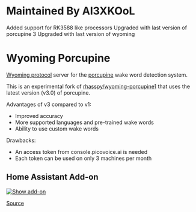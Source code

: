 # Maintained By Al3XKOoL
Added support for RK3588 like processors
Upgraded with last version of porcupine 3
Upgraded with last version of wyoming

# Wyoming Porcupine

[Wyoming protocol](https://github.com/rhasspy/wyoming) server for the [porcupine](https://github.com/Picovoice/porcupine) wake word detection system.


This is an experimental fork of [rhasspy/wyoming-porcupine1](https://github.com/rhasspy/wyoming-porcupine1) that uses
the latest version (v3.0) of porcupine.

Advantages of v3 compared to v1:
- Improved accuracy
- More supported languages and pre-trained wake words
- Ability to use custom wake words

Drawbacks:
- An access token from console.picovoice.ai is needed
- Each token can be used on only 3 machines per month

## Home Assistant Add-on

[![Show add-on](https://my.home-assistant.io/badges/supervisor_addon.svg)](https://my.home-assistant.io/redirect/supervisor_addon/?addon=7a540447-porcupine&repository_url=https%3A%2F%2Fgithub.com%2FAl3XKOoL%2Fhassio-addons)

[Source](https://github.com/Al3XKOoL/hassio-addons/tree/main/porcupine)

